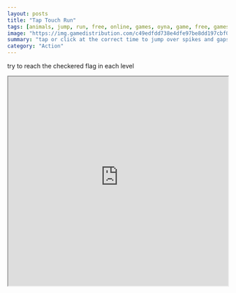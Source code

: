 ```yaml
---
layout: posts
title: "Tap Touch Run"
tags: [animals, jump, run, free, online, games, oyna, game, free, games, play, play, games]
image: "https://img.gamedistribution.com/c49edfdd738e4dfe97be8dd197cbf080-512x384.jpeg"
summary: "tap or click at the correct time to jump over spikes and gaps  free online games oyna game free games play play games"
category: "Action"
---
```


try to reach the checkered flag in each level

<iframe width="100%" height="480px;" src="https://html5.gamedistribution.com/c49edfdd738e4dfe97be8dd197cbf080/"></iframe>